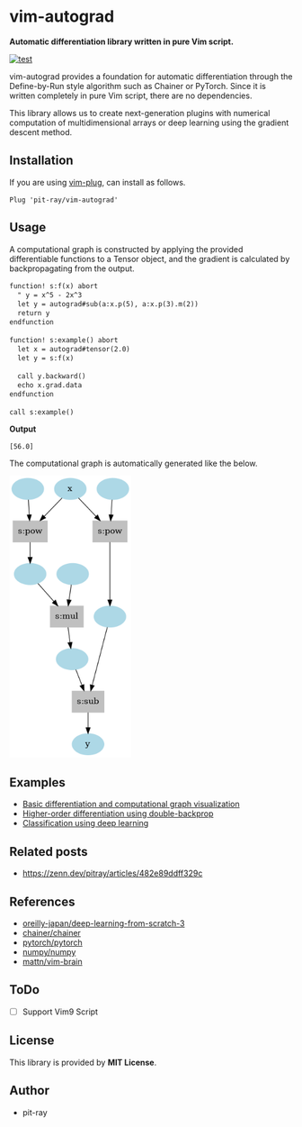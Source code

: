# vim-autograd
**Automatic differentiation library written in pure Vim script.**

[![test](https://github.com/pit-ray/vim-autograd/actions/workflows/test.yml/badge.svg?branch=main)](https://github.com/pit-ray/vim-autograd/actions/workflows/test.yml)  

vim-autograd provides a foundation for automatic differentiation through the Define-by-Run style algorithm such as Chainer or PyTorch. Since it is written completely in pure Vim script, there are no dependencies.

This library allows us to create next-generation plugins with numerical computation of multidimensional arrays or deep learning using the gradient descent method.


## Installation
If you are using [vim-plug](https://github.com/junegunn/vim-plug), can install as follows.

```vim
Plug 'pit-ray/vim-autograd'
```

## Usage

A computational graph is constructed by applying the provided differentiable functions to a Tensor object, and the gradient is calculated by backpropagating from the output.

```vim
function! s:f(x) abort
  " y = x^5 - 2x^3
  let y = autograd#sub(a:x.p(5), a:x.p(3).m(2))
  return y
endfunction

function! s:example() abort
  let x = autograd#tensor(2.0)
  let y = s:f(x)

  call y.backward()
  echo x.grad.data
endfunction

call s:example()
```

**Output**
```
[56.0]
```

The computational graph is automatically generated like the below.

<img src="examples/images/example1.png" height=500 />

## Examples
- [Basic differentiation and computational graph visualization](examples/README.md#simplest-differentiation)
- [Higher-order differentiation using double-backprop](examples/README.md#higher-order-differentiation)
- [Classification using deep learning](examples/README.md#classification-using-deep-learning)

## Related posts
- https://zenn.dev/pitray/articles/482e89ddff329c

## References
- [oreilly-japan/deep-learning-from-scratch-3](https://github.com/oreilly-japan/deep-learning-from-scratch-3)
- [chainer/chainer](https://github.com/chainer/chainer)
- [pytorch/pytorch](https://github.com/pytorch/pytorch)
- [numpy/numpy](https://github.com/numpy/numpy)
- [mattn/vim-brain](https://github.com/mattn/vim-brain)

## ToDo
- [ ] Support Vim9 Script

## License
This library is provided by **MIT License**.

## Author
- pit-ray
